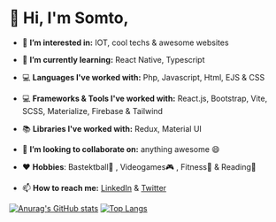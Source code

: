 # 👋 Hi, I'm Somto,

- 👀 **I’m interested in:** IOT, cool techs & awesome websites

- 🌱 **I’m currently learning:** React Native, Typescript
- 💻 **Languages I've worked with:** Php, Javascript, Html, EJS & CSS
- 💻 **Frameworks & Tools I've worked with:** React.js, Bootstrap, Vite, SCSS, Materialize, Firebase & Tailwind
- 📚 **Libraries I've worked with:** Redux, Material UI
- 💞️ **I’m looking to collaborate on:** anything awesome 😄
- ♥️ **Hobbies**: Bastektball🏀 , Videogames🎮 , Fitness🏃 & Reading🎒
<!--- - 💼 **Check out my portfolio at:** [somtookafor.herokuapp.com](https://somtookafor.herokuapp.com) --->
- 📫 **How to reach me:** [LinkedIn](https://www.linkedin.com/in/somtochukwuokafor/) & [Twitter](https://www.twitter.com/somtookaforr)

[![Anurag's GitHub stats](https://github-readme-stats-ruby-one.vercel.app/api?username=somtookaforr&theme=dark&show_icons=true
)](https://github.com/anuraghazra/github-readme-stats)  [![Top Langs](https://github-readme-stats.vercel.app/api/top-langs/?username=somtookaforr&layout=compact)](https://github.com/anuraghazra/github-readme-stats)


<!---
Wavist/Wavist is a ✨ special ✨ repository because its `README.md` (this file) appears on your GitHub profile.
You can click the Preview link to take a look at your changes.
--->
